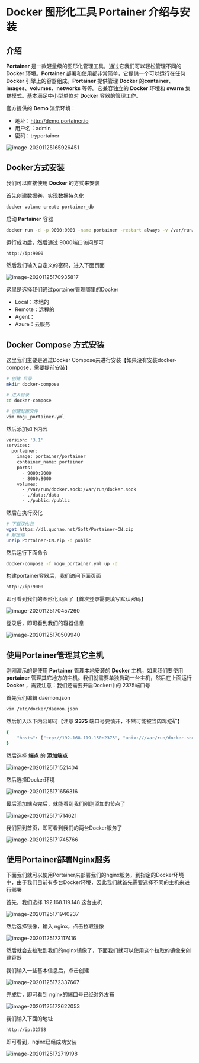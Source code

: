 # Docker 图形化工具 Portainer 介绍与安装

## 介绍

**Portainer** 是一款轻量级的图形化管理工具，通过它我们可以轻松管理不同的 **Docker** 环境。**Portainer** 部署和使用都非常简单，它提供一个可以运行在任何 **Docker** 引擎上的容器组成。**Portainer** 提供管理 **Docker** 的**container**、**images**、**volumes**、**networks** 等等。它兼容独立的 **Docker** 环境和 **swarm** 集群模式。基本满足中小型单位对 **Docker** 容器的管理工作。

官方提供的 **Demo** 演示环境：

- 地址：http://demo.portainer.io
- 用户名：admin
- 密码：tryportainer

![image-20201125165926451](images/image-20201125165926451.png)

## Docker方式安装

我们可以直接使用 **Docker** 的方式来安装

首先创建数据卷，实现数据持久化

```bash
docker volume create portainer_db
```

启动 **Partainer** 容器

```bash
docker run -d -p 9000:9000 -name portainer -restart always -v /var/run/docker/sock:/var/run/docker.sock -v portainer_db:/data portainer/portainer
```

运行成功后，然后通过 9000端口访问即可

```bash
http://ip:9000
```

然后我们输入自定义的密码，进入下面页面

![image-20201125170935817](images/image-20201125170935817.png)

这里是选择我们通过portainer管理哪里的Docker

- Local：本地的
- Remote：远程的
- Agent：
- Azure：云服务

## Docker Compose 方式安装

这里我们主要是通过Docker Compose来进行安装【如果没有安装docker-compose，需要提前安装】

```bash
# 创建 目录
mkdir docker-compose

# 进入目录
cd docker-compose

# 创建配置文件
vim mogu_portainer.yml
```

然后添加如下内容

```bash
version: '3.1'
services:
  portainer:
    image: portainer/portainer
    container_name: portainer
    ports:
      - 9000:9000
      - 8000:8000
    volumes:
      - /var/run/docker.sock:/var/run/docker.sock
      - ./data:/data
      - ./public:/public
```

然后在执行汉化

```bash
# 下载汉化包
wget https://dl.quchao.net/Soft/Portainer-CN.zip
# 解压缩
unzip Portainer-CN.zip -d public
```

然后运行下面命令

```bash
docker-compose -f mogu_portainer.yml up -d
```

构建portainer容器后，我们访问下面页面

```bash
http://ip:9000
```

即可看到我们的图形化页面了【首次登录需要填写默认密码】

![image-20201125170457260](images/image-20201125170457260.png)

登录后，即可看到我们的容器信息

![image-20201125170509940](images/image-20201125170509940.png)



## 使用Portainer管理其它主机

刚刚演示的是使用 **Portainer** 管理本地安装的 **Docker** 主机，如果我们要使用 **portainer** 管理其它地方的主机。我们就需要单独启动一台主机，然后在上面运行 **Docker** ，需要注意：我们还需要开启Docker中的 2375端口号

首先我们编辑 daemon.json

```bash
vim /etc/docker/daemon.json
```

然后加入以下内容即可【注意 **2375** 端口号要慎开，不然可能被当肉鸡挖矿】

```bash
{
	"hosts": ["tcp://192.168.119.150:2375", "unix:///var/run/docker.sock"]
}
```

然后选择 **端点** 的 **添加端点**

![image-20201125171521404](images/image-20201125171521404.png)

然后选择Docker环境

![image-20201125171656316](images/image-20201125171656316.png)

最后添加端点完后，就能看到我们刚刚添加的节点了

![image-20201125171714621](images/image-20201125171714621.png)

我们回到首页，即可看到我们的两台Docker服务了

![image-20201125171745766](images/image-20201125171745766.png)



## 使用Portainer部署Nginx服务

下面我们就可以使用Portainer来部署我们的nginx服务，到指定的Docker环境中，由于我们目前有多台Docker环境，因此我们就首先需要选择不同的主机来进行部署

首先，我们选择 192.168.119.148 这台主机

![image-20201125171940237](images/image-20201125171940237.png)

然后选择镜像，输入 nginx，点击拉取镜像

![image-20201125172117416](images/image-20201125172117416.png)

然后就会去拉取到我们的nginx镜像了，下面我们就可以使用这个拉取的镜像来创建容器

我们输入一些基本信息后，点击创建

![image-20201125172337667](images/image-20201125172337667.png)

完成后，即可看到 nginx的端口号已经对外发布

![image-20201125172622053](images/image-20201125172622053.png)

我们输入下面的地址

```bash
http://ip:32768
```

即可看到，nginx已经成功安装

![image-20201125172719198](images/image-20201125172719198.png)